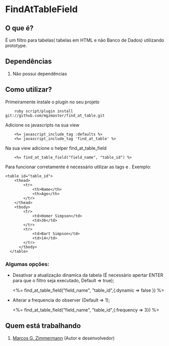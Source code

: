 # FindAtTableField

## O que é?

É um filtro para tabelas( tabelas em HTML e não Banco de Dados) utilizando prototype.

## Dependências

1. Não possui dependências

## Como utilizar?

Primeiramente instale o plugin no seu projeto

        ruby script/plugin install git://github.com/mgzmaster/find_at_table.git 

Adicione os javascripts na sua view

        <%= javascript_include_tag :defaults %>
        <%= javascript_include_tag 'find_at_table' %>

Na sua view adicione o helper find_at_table_field

        <%= find_at_table_field("field_name", "table_id") %>

Para funcionar corretamente é necessário utilizar as tags <thead></thead> e <tbody> </tbody>. Exemplo:

	<table id="table_id">
		<thead>
			<tr>
				<th>Name</th>
				<th>Age</th>
			</tr>
		</thead>
		<tbody>
			<tr>
				<td>Homer Simpson</td>
				<td>36</td>
			</tr>
			<tr>
				<td>Bart Simpson</td>
				<td>14</td>
			</tr>
		  </tbody>
	  </table>

### Algumas opções:

* Desativar a atualização dinamica da tabela (É necessário apertar ENTER para que o filtro seja executado, Default => true);
        
	<%= find_at_table_field("field_name", "table_id",{:dynamic => false }) %>

* Alterar a frequencia do observer (Default => 1); 

	<%= find_at_table_field("field_name", "table_id",{:frequency => 3}) %>

## Quem está trabalhando

1. [Marcos G. Zimmermann][mz] (Autor e desenvolvedor)


[mz]: http://marcosz.com.br
